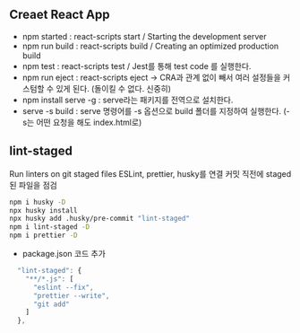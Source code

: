 ## Creaet React App

- npm started : react-scripts start / Starting the development server
- npm run build : react-scripts build / Creating an optimized production build
- npm test : react-scripts test / Jest를 통해 test code 를 실행한다.
- npm run eject : react-scripts eject -> CRA과 관계 없이 빼서 여러 설정들을 커스텀할 수 있게 된다. (돌이킬 수 없다. 신중히)
- npm install serve -g : serve라는 패키지를 전역으로 설치한다.
- serve -s build : serve 명령어를 -s 옵션으로 build 폴더를 지정하여 실행한다. (-s는 어떤 요청을 해도 index.html로)

## lint-staged

Run linters on git staged files
ESLint, prettier, husky를 연결
커밋 직전에 staged된 파일을 점검

```bash
npm i husky -D
npx husky install
npx husky add .husky/pre-commit "lint-staged"
npm i lint-staged -D
npm i prettier -D
```

- package.json 코드 추가

```js
  "lint-staged": {
    "**/*.js": [
      "eslint --fix",
      "prettier --write",
      "git add"
    ]
  },
```

